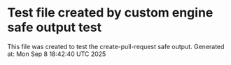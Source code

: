 # Test file created by custom engine safe output test
This file was created to test the create-pull-request safe output.
Generated at: Mon Sep  8 18:42:40 UTC 2025
